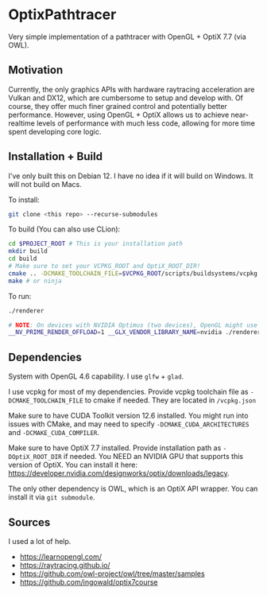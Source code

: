 # OptixPathtracer

Very simple implementation of a pathtracer with OpenGL + OptiX 7.7 (via OWL).

## Motivation
Currently, the only graphics APIs with hardware raytracing acceleration are Vulkan and DX12, which are cumbersome to setup and develop with.
Of course, they offer much finer grained control and potentially better performance.
However, using OpenGL + OptiX allows us to achieve near-realtime levels of performance with much less code, allowing for more time spent developing core logic.

## Installation + Build
I've only built this on Debian 12. I have no idea if it will build on Windows. It will not build on Macs.

To install:

```bash
git clone <this repo> --recurse-submodules
```

To build (You can also use CLion):

```bash
cd $PROJECT_ROOT # This is your installation path
mkdir build
cd build
# Make sure to set your VCPKG_ROOT and OptiX_ROOT_DIR!
cmake .. -DCMAKE_TOOLCHAIN_FILE=$VCPKG_ROOT/scripts/buildsystems/vcpkg.cmake -DOptiX_ROOT_DIR=$OptiX_ROOT_DIR # -G Ninja if you want
make # or ninja
```

To run:
```bash
./renderer

# NOTE: On devices with NVIDIA Optimus (two devices), OpenGL might use the non-NVIDIA gpu. To fix (at least on Linux)
__NV_PRIME_RENDER_OFFLOAD=1 __GLX_VENDOR_LIBRARY_NAME=nvidia ./renderer
```

## Dependencies
System with OpenGL 4.6 capability. I use `glfw` + `glad`.

I use vcpkg for most of my dependencies. Provide vcpkg toolchain file as `-DCMAKE_TOOLCHAIN_FILE` to cmake if needed. They are located in `/vcpkg.json`

Make sure to have CUDA Toolkit version 12.6 installed. 
You might run into issues with CMake, and may need to specify `-DCMAKE_CUDA_ARCHITECTURES` and `-DCMAKE_CUDA_COMPILER`.

Make sure to have OptiX 7.7 installed. Provide installation path as `-DOptiX_ROOT_DIR` if needed.
You NEED an NVIDIA GPU that supports this version of OptiX. You can install it here: https://developer.nvidia.com/designworks/optix/downloads/legacy.

The only other dependency is OWL, which is an OptiX API wrapper. You can install it via `git submodule`.

## Sources
I used a lot of help.
- https://learnopengl.com/
- https://raytracing.github.io/
- https://github.com/owl-project/owl/tree/master/samples
- https://github.com/ingowald/optix7course


